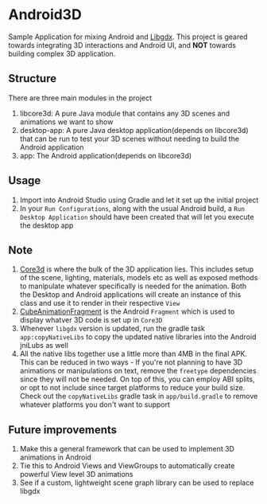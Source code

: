 # Android3D

Sample Application for mixing Android and [Libgdx](https://github.com/libgdx/libgdx). This project is geared towards integrating 3D interactions and Android UI, and **NOT** towards building complex 3D application.

## Structure
There are three main modules in the project
1. libcore3d: A pure Java module that contains any 3D scenes and animations we want to show
2. desktop-app: A pure Java desktop application(depends on libcore3d) that can be run to test your 3D scenes without needing to build the Android application
3. app: The Android application(depends on libcore3d)

## Usage
1. Import into Android Studio using Gradle and let it set up the initial project
2. In your `Run Configurations`, along with the usual Android build, a `Run Desktop Application` should have been created that will let you execute the desktop app

## Note
1. [Core3d](https://github.com/vinaysshenoy/Android3D/blob/master/libcore3d/src/main/java/com/vinaysshenoy/core3d/Core3d.java) is where the bulk of the 3D application lies. This includes setup of the scene, lighting, materials, models etc as well as exposed methods to manipulate whatever specifically is needed for the animation. Both the Desktop and Android applications will create an instance of this class and use it to render in their respective `View`
2. [CubeAnimationFragment](https://github.com/vinaysshenoy/Android3D/blob/master/app/src/main/java/com/vinaysshenoy/android3d/CubeAnimationFragment.java) is the Android `Fragment` which is used to display whatver 3D code is set up in `Core3D`
3. Whenever `libgdx` version is updated, run the gradle task `app:copyNativeLibs` to copy the updated native libraries into the Android jniLubs as well
4. All the native libs together use a little more than 4MB in the final APK. This can be reduced in two ways - If you're not planning to have 3D animations or manipulations on text, remove the `freetype` dependencies since they will not be needed. On top of this, you can employ ABI splits, or opt to not include since target platforms to reduce your build size. Check out the `copyNativeLibs` gradle task in `app/build.gradle` to remove whatever platforms you don't want to support

## Future improvements
1. Make this a general framework that can be used to implement 3D animations in Android
2. Tie this to Android Views and ViewGroups to automatically create powerful View level 3D animations
3. See if a custom, lightweight scene graph library can be used to replace libgdx
